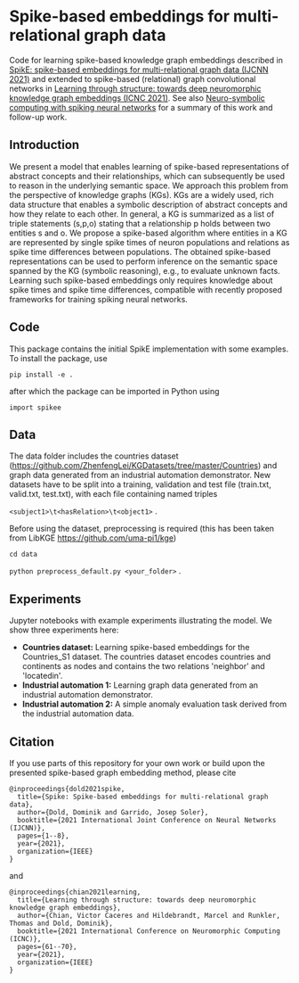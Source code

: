 # Spike-based embeddings for multi-relational graph data

Code for learning spike-based knowledge graph embeddings described in [SpikE: spike-based embeddings for multi-relational graph data (IJCNN 2021)](https://arxiv.org/abs/2104.13398) and extended to spike-based (relational) graph convolutional networks in [Learning through structure: towards deep neuromorphic knowledge graph embeddings (ICNC 2021)](https://arxiv.org/abs/2109.10376). See also [Neuro-symbolic computing with spiking neural networks](https://arxiv.org/abs/2208.02576) for a summary of this work and follow-up work.

## Introduction

We present a model that enables learning of spike-based representations of abstract concepts and their relationships, which can subsequently be used to reason in the underlying semantic space. We approach this problem from the perspective of knowledge graphs (KGs). KGs are a widely used, rich data structure that enables a symbolic description of abstract concepts and how they relate to each other. In general, a KG is summarized as a list of triple statements (s,p,o) stating that a relationship p holds between two entities s and o. We propose a spike-based algorithm where entities in a KG are represented by single spike times of neuron populations and relations as spike time differences between populations. The obtained spike-based representations can be used to perform inference on the semantic space spanned by the KG (symbolic reasoning), e.g., to evaluate unknown facts. Learning such spike-based embeddings only requires knowledge about spike times and spike time differences, compatible with recently proposed frameworks for training spiking neural networks.

## Code

This package contains the initial SpikE implementation with some examples.
To install the package, use

`pip install -e .`

after which the package can be imported in Python using

`import spikee`

## Data

The data folder includes the countries dataset (https://github.com/ZhenfengLei/KGDatasets/tree/master/Countries) and graph data generated from an industrial automation demonstrator.
New datasets have to be split into a training, validation and test file (train.txt, valid.txt, test.txt), with each file containing named triples

`<subject1>\t<hasRelation>\t<object1>` .

Before using the dataset, preprocessing is required (this has been taken from LibKGE https://github.com/uma-pi1/kge)

`cd data`

`python preprocess_default.py <your_folder>` .

## Experiments

Jupyter notebooks with example experiments illustrating the model. We show three experiments here:

- **Countries dataset:** Learning spike-based embeddings for the Countries_S1 dataset. The countries dataset encodes countries and continents as nodes and contains the two relations 'neighbor' and 'locatedin'.
- **Industrial automation 1:** Learning graph data generated from an industrial automation demonstrator.
- **Industrial automation 2:** A simple anomaly evaluation task derived from the industrial automation data.

## Citation

If you use parts of this repository for your own work or build upon the presented spike-based graph embedding method, please cite

```
@inproceedings{dold2021spike,
  title={Spike: Spike-based embeddings for multi-relational graph data},
  author={Dold, Dominik and Garrido, Josep Soler},
  booktitle={2021 International Joint Conference on Neural Networks (IJCNN)},
  pages={1--8},
  year={2021},
  organization={IEEE}
}
```

and

```
@inproceedings{chian2021learning,
  title={Learning through structure: towards deep neuromorphic knowledge graph embeddings},
  author={Chian, Victor Caceres and Hildebrandt, Marcel and Runkler, Thomas and Dold, Dominik},
  booktitle={2021 International Conference on Neuromorphic Computing (ICNC)},
  pages={61--70},
  year={2021},
  organization={IEEE}
}
```
